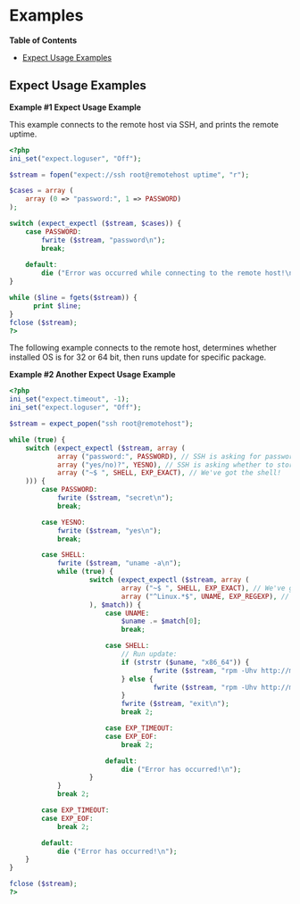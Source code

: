 Examples
========

**Table of Contents**

-   [Expect Usage
    Examples](/expect/examples.html#Expect%20Usage%20Examples)

Expect Usage Examples
---------------------

**Example \#1 Expect Usage Example**

This example connects to the remote host via SSH, and prints the remote
uptime.

``` php
<?php
ini_set("expect.loguser", "Off");

$stream = fopen("expect://ssh root@remotehost uptime", "r");

$cases = array (
    array (0 => "password:", 1 => PASSWORD)
);

switch (expect_expectl ($stream, $cases)) {
    case PASSWORD:
        fwrite ($stream, "password\n");
        break;
 
    default:
        die ("Error was occurred while connecting to the remote host!\n");
}

while ($line = fgets($stream)) {
      print $line;
}
fclose ($stream);
?>
```

The following example connects to the remote host, determines whether
installed OS is for 32 or 64 bit, then runs update for specific package.

**Example \#2 Another Expect Usage Example**

``` php
<?php
ini_set("expect.timeout", -1);
ini_set("expect.loguser", "Off");

$stream = expect_popen("ssh root@remotehost");

while (true) {
    switch (expect_expectl ($stream, array (
            array ("password:", PASSWORD), // SSH is asking for password
            array ("yes/no)?", YESNO), // SSH is asking whether to store the host entry
            array ("~$ ", SHELL, EXP_EXACT), // We've got the shell!
    ))) {
        case PASSWORD:
            fwrite ($stream, "secret\n");
            break;

        case YESNO:
            fwrite ($stream, "yes\n");
            break;

        case SHELL:
            fwrite ($stream, "uname -a\n");
            while (true) {
                    switch (expect_expectl ($stream, array (
                            array ("~$ ", SHELL, EXP_EXACT), // We've got the shell!
                            array ("^Linux.*$", UNAME, EXP_REGEXP), // uname -a output
                    ), $match)) {
                        case UNAME:
                            $uname .= $match[0];
                            break;

                        case SHELL:
                            // Run update:
                            if (strstr ($uname, "x86_64")) {
                                    fwrite ($stream, "rpm -Uhv http://mirrorsite/somepath/some_64bit.rpm\n");
                            } else {
                                    fwrite ($stream, "rpm -Uhv http://mirrorsite/somepath/some_32bit.rpm\n");
                            }
                            fwrite ($stream, "exit\n");
                            break 2;

                        case EXP_TIMEOUT:
                        case EXP_EOF:
                            break 2;

                        default:
                            die ("Error has occurred!\n");
                    }
            }
            break 2;

        case EXP_TIMEOUT:
        case EXP_EOF:
            break 2;

        default:
            die ("Error has occurred!\n");
    }
}

fclose ($stream);
?>
```
